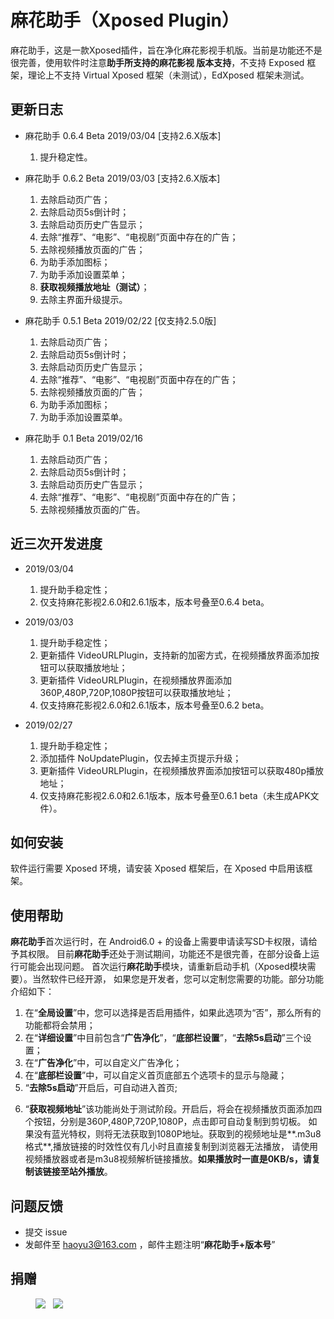 # 麻花助手（Xposed Plugin）

麻花助手，这是一款Xposed插件，旨在净化麻花影视手机版。当前是功能还不是很完善，使用软件时注意**助手所支持的麻花影视
 版本支持**，不支持 Exposed 框架，理论上不支持 Virtual Xposed 框架（未测试），EdXposed 框架未测试。

## 更新日志

* 麻花助手 0.6.4 Beta 2019/03/04 [支持2.6.X版本]
    1. 提升稳定性。

* 麻花助手 0.6.2 Beta 2019/03/03 [支持2.6.X版本]
    1. 去除启动页广告；
    2. 去除启动页5s倒计时；
    3. 去除启动页历史广告显示；
    4. 去除“推荐”、“电影”、“电视剧”页面中存在的广告；
    5. 去除视频播放页面的广告；
    6. 为助手添加图标；
    7. 为助手添加设置菜单；
    8. **获取视频播放地址（测试）**；
    9. 去除主界面升级提示。

* 麻花助手 0.5.1 Beta 2019/02/22 [仅支持2.5.0版]
    1. 去除启动页广告；
    2. 去除启动页5s倒计时；
    3. 去除启动页历史广告显示；
    4. 去除“推荐”、“电影”、“电视剧”页面中存在的广告；
    5. 去除视频播放页面的广告；
    6. 为助手添加图标；
    7. 为助手添加设置菜单。

* 麻花助手 0.1 Beta 2019/02/16
    1. 去除启动页广告；
    2. 去除启动页5s倒计时；
    3. 去除启动页历史广告显示；
    4. 去除“推荐”、“电影”、“电视剧”页面中存在的广告；
    5. 去除视频播放页面的广告。
    
## 近三次开发进度

* 2019/03/04
    1. 提升助手稳定性；
    2. 仅支持麻花影视2.6.0和2.6.1版本，版本号叠至0.6.4 beta。 

* 2019/03/03
    1. 提升助手稳定性；
    2. 更新插件 VideoURLPlugin，支持新的加密方式，在视频播放界面添加按钮可以获取播放地址；
    3. 更新插件 VideoURLPlugin，在视频播放界面添加360P,480P,720P,1080P按钮可以获取播放地址；
    4. 仅支持麻花影视2.6.0和2.6.1版本，版本号叠至0.6.2 beta。  

* 2019/02/27
    1. 提升助手稳定性；
    2. 添加插件 NoUpdatePlugin，仅去掉主页提示升级；
    3. 更新插件 VideoURLPlugin，在视频播放界面添加按钮可以获取480p播放地址；
    3. 仅支持麻花影视2.6.0和2.6.1版本，版本号叠至0.6.1 beta（未生成APK文件）。   

    
## 如何安装
    
   软件运行需要 Xposed 环境，请安装 Xposed 框架后，在 Xposed
   中启用该框架。
   
## 使用帮助
   
   **麻花助手**首次运行时，在 Android6.0 + 的设备上需要申请读写SD卡权限，请给予其权限。
   目前**麻花助手**还处于测试期间，功能还不是很完善，在部分设备上运行可能会出现问题。
   首次运行**麻花助手**模块，请重新启动手机（Xposed模块需要）。当然软件已经开源，
   如果您是开发者，您可以定制您需要的功能。部分功能介绍如下：
     
   1. 在“**全局设置**”中，您可以选择是否启用插件，如果此选项为“否”，那么所有的功能都将会禁用；  
   2. 在“**详细设置**”中目前包含“**广告净化**”，“**底部栏设置**”，“**去除5s启动**”三个设置；  
   3. 在“**广告净化**”中，可以自定义广告净化；  
   4. 在“**底部栏设置**”中，可以自定义首页底部五个选项卡的显示与隐藏；  
   5. “**去除5s启动**”开启后，可自动进入首页;  
   <!--6. “**假装微信分享**”开启后，可以在点击微信分享到微信群或者分享到朋友圈后，直接返回，即成功分享。此功能主要用于**观看热门影视**。  -->
   6. “**获取视频地址**”该功能尚处于测试阶段。开启后，将会在视频播放页面添加四个按钮，分别是360P,480P,720P,1080P，点击即可自动复制到剪切板。
   如果没有蓝光特权，则将无法获取到1080P地址。获取到的视频地址是**.m3u8格式**,播放链接的时效性仅有几小时且直接复制到浏览器无法播放，
   请使用视频播放器或者是m3u8视频解析链接播放。**如果播放时一直是0KB/s，请复制该链接至站外播放**。
   
## 问题反馈
* 提交 issue
* 发邮件至 haoyu3@163.com ，邮件主题注明“**麻花助手+版本号**”

## 捐赠

<figure class="half">
    <img src="https://github.com/1595901624/mhzs/blob/master/alipayc.jpg?raw=true">
    &nbsp;
    <img src="https://github.com/1595901624/mhzs/blob/master/wechatc.jpg?raw=true">
</figure>
<!--![支付宝捐赠](https://github.com/1595901624/mhzs/blob/master/alipayc.jpg?raw=true)-->

<!--![微信捐赠](https://github.com/1595901624/mhzs/blob/master/wechatc.jpg?raw=true)-->

   
   
